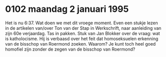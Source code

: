 # 0102 maandag 2 januari 1995
Het is nu 6:37. Wat doen we met dit vroege moment. Even een stukje lezen in de artikelen van/over Ton van der Stap in Werkschrift, naar aanleiding van zijn 60e verjaardag. Tas in pakken. Stuk van Jan Blokker over de vraag: wat is katholocisme. Hij is verbaasd over het feit dat homoseksuelen erkenning van de bisschop van Roermond zoeken. Waarom? Je kunt toch heel goed homofiel zijn zonder de zegen van de bisschop van Roermond?